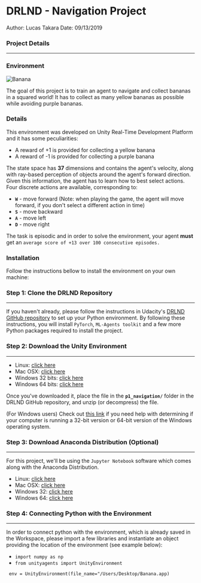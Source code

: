 # DRLND - Navigation Project

Author: Lucas Takara  Date: 09/13/2019


### Project Details
___________

### Environment

![Banana](https://raw.githubusercontent.com/RMiftakhov/NavigationProject-drlnd/master/banana-gif.gif )



The goal of this project is to train an agent to navigate and collect bananas in a squared world! It has to collect as many yellow bananas as possible while avoiding purple bananas.


### Details 

This environment was developed on Unity Real-Time Development Platform and it has some peculiarities:

- A reward of +1 is provided for collecting a yellow banana 
- A reward of -1 is provided for collecting a purple banana


The state space has **37** dimensions and contains the agent's velocity, along with ray-based perception of objects around the agent's forward direction. Given this information, the agent has to learn how to best select actions. Four discrete actions are available, corresponding to:

- **`W`** - move forward (Note: when playing the game, the agent will move forward, if you don't select a different action in time)
- **`S`** - move backward
- **`A`** - move left
- **`D`** - move right

The task is episodic and in order to solve the environment, your agent **must** get an `average score of +13 over 100 consecutive episodes.`


### Installation

Follow the instructions bellow to install the environment on your own machine:

### Step 1: Clone the DRLND Repository
___

If you haven't already, please follow the instructions in Udacity's [DRLND GitHub repository](https://github.com/udacity/deep-reinforcement-learning#dependencies) to set up your Python environment. By following these instructions, you will install `PyTorch`, `ML-Agents toolkit` and a few more Python packages required to install the project.


### Step 2: Download the Unity Environment
____

- Linux: [click here](https://s3-us-west-1.amazonaws.com/udacity-drlnd/P1/Banana/Banana_Linux.zip)
- Mac OSX: [click here](https://s3-us-west-1.amazonaws.com/udacity-drlnd/P1/Banana/Banana.app.zip)
- Windows 32 bits: [click here](https://s3-us-west-1.amazonaws.com/udacity-drlnd/P1/Banana/Banana_Windows_x86.zip)
- Windows 64 bits: [click here](https://s3-us-west-1.amazonaws.com/udacity-drlnd/P1/Banana/Banana_Windows_x86_64.zip)


Once you've downloaded it, place the file in the **`p1_navigation/`** folder in the DRLND GitHub repository, and unzip (or decompress) the file.

(For Windows users) Check out [this link](https://support.microsoft.com/en-us/help/827218/how-to-determine-whether-a-computer-is-running-a-32-bit-version-or-64) if you need help with determining if your computer is running a 32-bit version or 64-bit version of the Windows operating system.

### Step 3: Download Anaconda Distribution (Optional)
----

For this project, we'll be using the `Jupyter Notebook` software which comes along with the Anaconda Distribution. 

- Linux: [click here](https://repo.anaconda.com/archive/Anaconda3-2019.07-Linux-x86_64.sh)
- Mac OSX: [click here](https://repo.anaconda.com/archive/Anaconda3-2019.07-MacOSX-x86_64.pkg)
- Windows 32: [click here](https://repo.anaconda.com/archive/Anaconda3-2019.07-Windows-x86.exe)
- Windows 64: [click here](https://repo.anaconda.com/archive/Anaconda3-2019.07-Windows-x86_64.exe)


### Step 4: Connecting Python with the Environment
----

In order to connect python with the environment, which is already saved in the Workspace, please import a few libraries and instantiate an object providing the location of the environment (see example below):

- `import numpy as np`
- `from unityagents import UnityEnvironment`
 
` env = UnityEnvironment(file_name="/Users/Desktop/Banana.app)`

